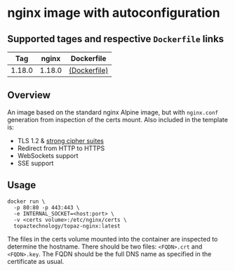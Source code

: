 # nginx image with autoconfiguration

## Supported tages and respective `Dockerfile` links

| Tag    | nginx  | Dockerfile |
|--------|--------|------------|
| 1.18.0 | 1.18.0 | [(Dockerfile)](https://github.com/topaztechnology/topaz-nginx/blob/1.18.0/Dockerfile) |

## Overview

An image based on the standard nginx Alpine image, but with `nginx.conf` generation from inspection of the certs mount. Also included in the template is:

* TLS 1.2 & [strong cipher suites](https://raymii.org/s/tutorials/Strong_SSL_Security_On_nginx.html)
* Redirect from HTTP to HTTPS
* WebSockets support
* SSE support

## Usage

```
docker run \
  -p 80:80 -p 443:443 \
  -e INTERNAL_SOCKET=<host:port> \
  -v <certs volume>:/etc/nginx/certs \
  topaztechnology/topaz-nginx:latest
```

The files in the certs volume mounted into the container are inspected to determine the hostname. There should be two files: `<FQDN>.crt` and `<FQDN>.key`. The FQDN should be the full DNS name as specified in the certificate as usual.

